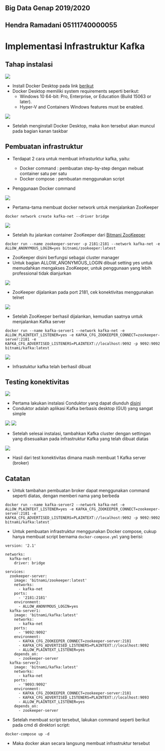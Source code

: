 ## Big Data Genap 2019/2020
## Hendra Ramadani 05111740000055

# Implementasi Infrastruktur Kafka

## Tahap instalasi

![](Dokumentasi/1.PNG)
- Install Docker Desktop pada link [berikut](https://docs.docker.com/docker-for-windows/install/)
- Docker Desktop memiliki system requirements seperti berikut:
  - Windows 10 64-bit: Pro, Enterprise, or Education (Build 15063 or later).
  - Hyper-V and Containers Windows features must be enabled.

![](Dokumentasi/2.PNG)
- Setelah menginstall Docker Desktop, maka ikon tersebut akan muncul pada bagian kanan taskbar


## Pembuatan infrastruktur

- Terdapat 2 cara untuk membuat infrasturktur kafka, yaitu:
  - Docker command : pembuatan step-by-step dengan mebuat container satu per satu
  - Docker compose : pembuatan menggunakan script

- Penggunaan Docker command

![](Dokumentasi/4.PNG)
- Pertama-tama membuat docker network untuk menjalankan ZooKeeper
```
docker network create kafka-net --driver bridge
```

![](Dokumentasi/5.PNG)
- Setelah itu jalankan container ZooKeeper dari [Bitmani ZooKeeper](https://bitnami.com/stack/zookeeper)
```
docker run --name zookeeper-server -p 2181:2181 --network kafka-net -e ALLOW_ANONYMOUS_LOGIN=yes bitnami/zookeeper:latest
```
- ZooKeeper disini berfungsi sebagai cluster manager
- Untuk bagian ALLOW_ANONYMOUS_LOGIN dibuat setting yes untuk memudahkan mengakses ZooKeeper, untuk penggunaan yang lebih professional tidak dianjurkan

![](Dokumentasi/6.PNG)
- ZooKeeper dijalankan pada port 2181, cek konektivitas menggunakan telnet

![](Dokumentasi/7.PNG)
- Setelah ZooKeeper berhasil dijalankan, kemudian saatnya untuk menjalankan Kafka server
```
docker run --name kafka-server1 --network kafka-net -e ALLOW_PLAINTEXT_LISTENER=yes -e KAFKA_CFG_ZOOKEEPER_CONNECT=zookeeper-server:2181 -e KAFKA_CFG_ADVERTISED_LISTENERS=PLAINTEXT://localhost:9092 -p 9092:9092 bitnami/kafka:latest
```

![](Dokumentasi/8.PNG)
- Infrastuktur kafka telah berhasil dibuat


## Testing konektivitas

![](Dokumentasi/3.PNG)
- Pertama lakukan instalasi Conduktor yang dapat diunduh [disini](https://www.conduktor.io/)
- Conduktor adalah aplikasi Kafka berbasis desktop (GUI) yang sangat simple

![](Dokumentasi/9.PNG)
![](Dokumentasi/10.PNG)
- Setelah selesai instalasi, tambahkan Kafka cluster dengan settingan yang disesuaikan pada infrastruktur Kafka yang telah dibuat diatas

![](Dokumentasi/11.PNG)
- Hasil dari test konektivitas dimana masih membuat 1 Kafka server (broker)

## Catatan

- Untuk tambahan pembuatan broker dapat menggunakan command seperti diatas, dengan memberi nama yang berbeda
```
docker run --name kafka-server2 --network kafka-net -e ALLOW_PLAINTEXT_LISTENER=yes -e KAFKA_CFG_ZOOKEEPER_CONNECT=zookeeper-server:2181 -e KAFKA_CFG_ADVERTISED_LISTENERS=PLAINTEXT://localhost:9092 -p 9092:9092 bitnami/kafka:latest
```

- Untuk pembuatan infrastruktur menggunakan Docker compose, cukup hanya membuat script bernama ``docker-compose.yml`` yang berisi:
```
version: '2.1'

networks:
  kafka-net:
    driver: bridge

services:
  zookeeper-server:
    image: 'bitnami/zookeeper:latest'
    networks:
      - kafka-net
    ports:
      - '2181:2181'
    environment:
      - ALLOW_ANONYMOUS_LOGIN=yes
  kafka-server1:
    image: 'bitnami/kafka:latest'
    networks:
      - kafka-net    
    ports:
      - '9092:9092'
    environment:
      - KAFKA_CFG_ZOOKEEPER_CONNECT=zookeeper-server:2181
      - KAFKA_CFG_ADVERTISED_LISTENERS=PLAINTEXT://localhost:9092
      - ALLOW_PLAINTEXT_LISTENER=yes
    depends_on:
      - zookeeper-server
  kafka-server2:
    image: 'bitnami/kafka:latest'
    networks:
      - kafka-net    
    ports:
      - '9093:9092'
    environment:
      - KAFKA_CFG_ZOOKEEPER_CONNECT=zookeeper-server:2181
      - KAFKA_CFG_ADVERTISED_LISTENERS=PLAINTEXT://localhost:9093
      - ALLOW_PLAINTEXT_LISTENER=yes
    depends_on:
      - zookeeper-server
```
- Setelah membuat script tersebut, lakukan command seperti berikut pada cmd di direktori script:
```
docker-compose up -d
```
- Maka docker akan secara langsung membuat infrastruktur tersebut

